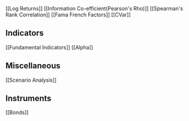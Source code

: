 [[Log Returns]]
[[Information Co-efficient(Pearson's Rho)]]
[[Spearman's Rank Correlation]]
[[Fama French Factors]]
[[CVar]]


## Indicators
[[Fundamental Indicators]]
[[Alpha]]

## Miscellaneous
[[Scenario Analysis]]


## Instruments
[[Bonds]]



